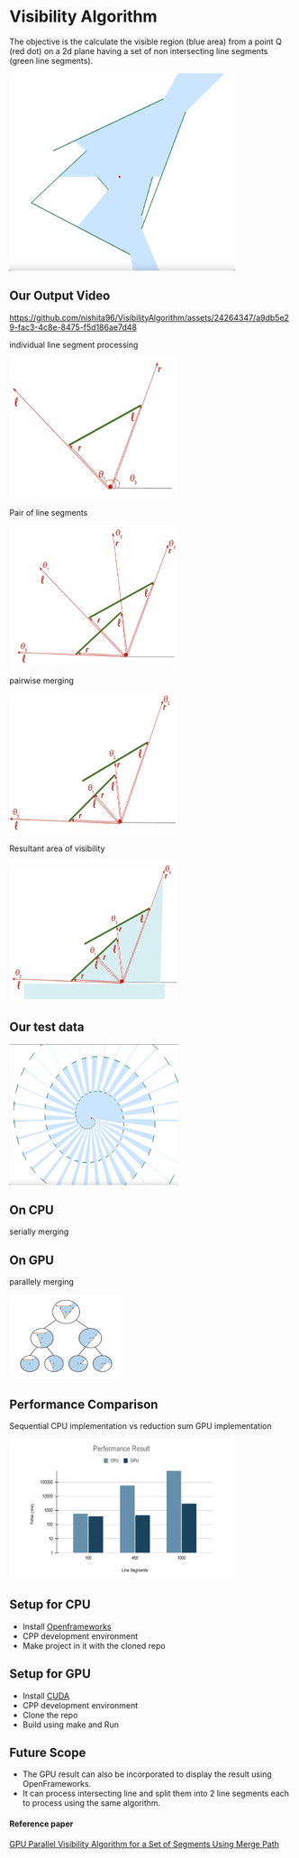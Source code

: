 # Visibility Algorithm

The objective is the calculate the visible region (blue area) from a point Q (red dot) on a 2d plane having a set of non intersecting line segments (green line segments). 

<img src="https://github.com/nishita96/VisibilityAlgorithm/blob/main/images/FigExpected.png" width="400" height="350">

## Our Output Video 

https://github.com/nishita96/VisibilityAlgorithm/assets/24264347/a9db5e29-fac3-4c8e-8475-f5d186ae7d48




individual line segment processing 

<img src="https://github.com/nishita96/VisibilityAlgorithm/blob/main/images/FigSingleSegment.png" width="300" height="250">

Pair of line segments 

<img src="https://github.com/nishita96/VisibilityAlgorithm/blob/main/images/FigPairSegments.png" width="300" height="250">


pairwise merging 

<img src="https://github.com/nishita96/VisibilityAlgorithm/blob/main/images/FigPairResult.png" width="300" height="250">


Resultant area of visibility 

<img src="https://github.com/nishita96/VisibilityAlgorithm/blob/main/images/FigAreaResult.png" width="300" height="250">


## Our test data 

<img src="https://github.com/nishita96/VisibilityAlgorithm/blob/main/images/FigTestData.png" width="300" height="250">



## On CPU

serially merging 

## On GPU 

parallely merging 

<img src="https://github.com/nishita96/VisibilityAlgorithm/blob/main/images/FigDivideAndConquer.png" width="200" height="150">


## Performance Comparison
Sequential CPU implementation vs reduction sum GPU implementation 

<img src="https://github.com/nishita96/VisibilityAlgorithm/blob/main/images/FigResultGraph.png" width="400" height="250">

## Setup for CPU

- Install [Openframeworks](https://openframeworks.cc/download/) 
- CPP development environment 
- Make project in it with the cloned repo

## Setup for GPU

- Install [CUDA](https://docs.nvidia.com/cuda/)
- CPP development environment 
- Clone the repo
- Build using make and Run

## Future Scope 
- The GPU result can also be incorporated to display the result using OpenFrameworks.
- It can process intersecting line and split them into 2 line segments each to process using the same algorithm. 

#### Reference paper
[GPU Parallel Visibility Algorithm for a Set of Segments Using Merge Path](https://www.sciencedirect.com/science/article/pii/S1571066119300052?ref=pdf_download&fr=RR-2&rr=7c1e6026794ea044)
<!-- ![Screenshot of emptyExample](emptyExample.png)

### Learning Objectives -->

[comment]: <> (This example is the simplest possible openFrameworks app! It does nothing. )

<!-- ...Well, *almost* nothing. Although it may not be apparent, the emptyExample activates all of the default system states. (For example, it sets the default fill color to white; it just doesn't happen to draw anything with it.)

The emptyExample is great for making sure that your openFrameworks development environment is compiling properly. It can also be useful as a "starter template" for making simple programs. 

The emptyExample will help you understand what are the bare necessities of an openFrameworks program. In this regard, you can think of it as a "Hello World" for OF.  -->


<!-- ### Expected Behavior

When launching this app, you should see a light-gray screen. 

* There's no interaction. 
* There's nothing to see. 
* That's it.  -->

